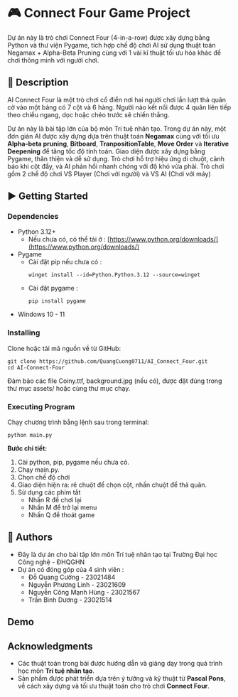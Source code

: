 # 🎮 Connect Four Game Project
Dự án này là trò chơi Connect Four (4-in-a-row) được xây dựng bằng Python và thư viện Pygame, tích hợp chế độ chơi AI sử dụng thuật toán Negamax + Alpha-Beta Pruning cùng với 1 vài kĩ thuật tối ưu hóa khác để chơi thông minh với người chơi.

## 📖 Description
AI Connect Four là một trò chơi cổ điển nơi hai người chơi lần lượt thả quân cờ vào một bảng có 7 cột và 6 hàng. Người nào kết nối được 4 quân liên tiếp theo chiều ngang, dọc hoặc chéo trước sẽ chiến thắng.

Dự án này là bài tập lớn của bộ môn Trí tuệ nhân tạo. Trong dự án này, một đơn giản AI được xây dựng dựa trên thuật toán **Negamax** cùng với tối ưu **Alpha-beta pruning**, **Bitboard**, **TranpositionTable**, **Move Order** và **Iterative Deepening** để tăng tốc độ tính toán. Giao diện được xây dựng bằng Pygame, thân thiện và dễ sử dụng. Trò chơi hỗ trợ hiệu ứng di chuột, cảnh báo khi cột đầy, và AI phản hồi nhanh chóng với độ khó vừa phải. Trò chơi gồm 2 chế độ chơi VS Player (Chơi với người) và VS AI (Chơi với máy)

## ▶️ Getting Started

### Dependencies
- Python 3.12+
  + Nếu chưa có, có thể tải ở : [https://www.python.org/downloads/](https://www.python.org/downloads/)  
- Pygame
  + Cài đặt pip nếu chưa có :
    ```
    winget install --id=Python.Python.3.12 --source=winget
    ```
  + Cài đặt pygame :
    ```
    pip install pygame
    ```
- Windows 10 - 11

### Installing
Clone hoặc tải mã nguồn về từ GitHub:
```
git clone https://github.com/QuangCuong0711/AI_Connect_Four.git
cd AI-Connect-Four
```
Đảm bảo các file Coiny.ttf, background.jpg (nếu có), được đặt đúng trong thư mục assets/ hoặc cùng thư mục chạy.

### Executing Program
Chạy chương trình bằng lệnh sau trong terminal:
```
python main.py
```
**Bước chi tiết:**
  1. Cài python, pip, pygame nếu chưa có.
  2. Chạy main.py.
  3. Chọn chế độ chơi 
  4. Giao diện hiện ra: rê chuột để chọn cột, nhấn chuột để thả quân.
  5. Sử dụng các phím tắt
     - Nhấn R để chơi lại
     - Nhấn M để trở lại menu
     - Nhấn Q để thoát game

## 👥 Authors
- Đây là dự án cho bài tập lớn môn Trí tuệ nhân tạo tại Trường Đại học Công nghệ - ĐHQGHN
- Dự án có đóng góp của 4 sinh viên :
  + Đỗ Quang Cường - 23021484
  + Nguyễn Phương Linh - 23021609
  + Nguyễn Công Mạnh Hùng - 23021567
  + Trần Bình Dương - 23021514

## Demo


## Acknowledgments
- Các thuật toán trong bài được hướng dẫn và giảng dạy trong quá trình học môn **Trí tuệ nhân tạo**.
- Sản phẩm được phát triển dựa trên ý tưởng và kỹ thuật từ **Pascal Pons**, về cách xây dựng và tối ưu thuật toán cho trò chơi **Connect Four**.
